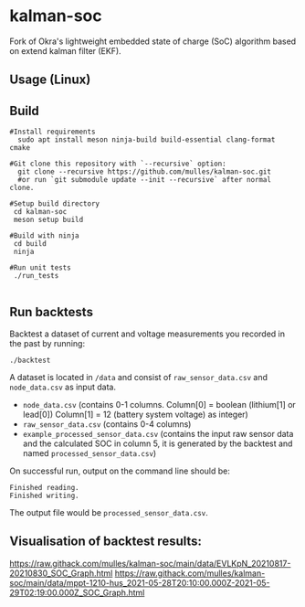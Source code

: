 # kalman-soc

Fork of Okra's lightweight embedded state of charge (SoC) algorithm based on extend kalman filter (EKF). 

## Usage (Linux) 
   
## Build 
   ```
   #Install requirements
     sudo apt install meson ninja-build build-essential clang-format cmake  
   
   #Git clone this repository with `--recursive` option:  
     git clone --recursive https://github.com/mulles/kalman-soc.git  
     #or run `git submodule update --init --recursive` after normal clone.

   #Setup build directory  
    cd kalman-soc  
    meson setup build

   #Build with ninja
    cd build  
    ninja  

   #Run unit tests
    ./run_tests   


```

## Run backtests

Backtest a dataset of current and voltage measurements you recorded in the past by running: 

   `./backtest`  
   
A dataset is located in `/data` and consist of `raw_sensor_data.csv` and `node_data.csv` as input data. 
- `node_data.csv` (contains 0-1 columns. Column[0] = boolean (lithium[1] or lead[0]) Column[1] =  12 (battery system voltage) as integer)
- `raw_sensor_data.csv` (contains 0-4 columns)
- `example_processed_sensor_data.csv` (contains the input raw sensor data and the calculated SOC in column 5, it is generated by the backtest and named   `processed_sensor_data.csv`)

On successful run, output on the command line should be: 
```
Finished reading.
Finished writing.
```
The output file would be `processed_sensor_data.csv`.

## Visualisation of backtest results:

https://raw.githack.com/mulles/kalman-soc/main/data/EVLKpN_20210817-20210830_SOC_Graph.html
https://raw.githack.com/mulles/kalman-soc/main/data/mppt-1210-hus_2021-05-28T20:10:00.000Z-2021-05-29T02:19:00.000Z_SOC_Graph.html
